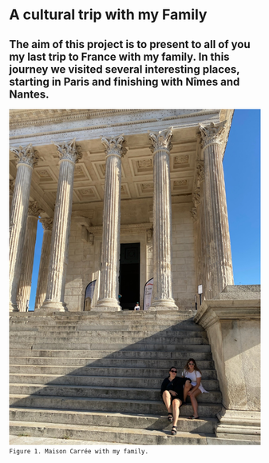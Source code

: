 # A cultural trip with my Family 
## The aim of this project is to present to all of you my last trip to France with my family. In this journey we visited several interesting places, starting in Paris and finishing with Nîmes and Nantes.
![Figure 1. Maison Carrée.](https://github.com/JuliaMatamala/Atena_Julia/blob/main/IMG_5565.JPG)
`Figure 1. Maison Carrée with my family.`
